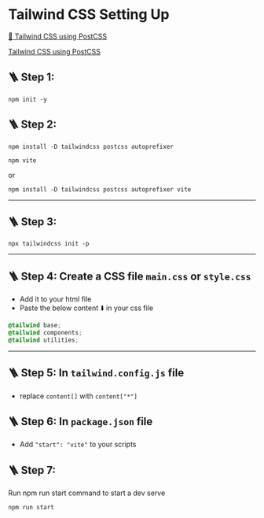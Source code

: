 # Tailwind CSS Setting Up 
[🔗 Tailwind CSS using PostCSS](https://tailwindcss.com/docs/installation/using-postcss)

<a href="https://tailwindcss.com/docs/installation/using-postcss" target="_blank">Tailwind CSS using PostCSS</a>

## 🪜 Step 1:

`npm init -y`


## 🪜 Step 2:

`npm install -D tailwindcss postcss autoprefixer`

`npm vite`

or

`npm install -D tailwindcss postcss autoprefixer vite`

---
## 🪜 Step 3:

`npx tailwindcss init -p`

---
## 🪜 Step 4: Create a CSS file `main.css` or `style.css`
  - Add it to your html file 
  - Paste the below content ⬇️ in your css file
```css
@tailwind base;
@tailwind components;
@tailwind utilities;
```

---
## 🪜 Step 5: In `tailwind.config.js` file 

- replace `content[]` with `content["*"]`

## 🪜 Step 6: In `package.json` file

- Add `"start": "vite"` to your scripts

## 🪜 Step 7: 
Run npm run start command to start a dev serve

`npm run start`
